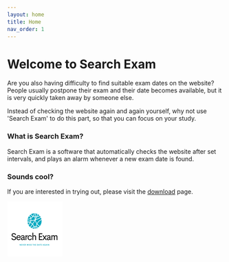 ```yaml
---
layout: home
title: Home
nav_order: 1
---
```


<!-- this is the homepage -->

# Welcome to Search Exam

Are you also having difficulty to find suitable exam dates on the website? People usually postpone their exam and their date becomes available, but it is very quickly taken away by someone else.

Instead of checking the website again and again yourself, why not use 'Search Exam' to do this part, so that you can focus on your study.


### What is Search Exam?
Search Exam is a software that automatically checks the website after set intervals, and plays an alarm whenever a new exam date is found.


### Sounds cool?
If you are interested in trying out, please visit the [download](/download/?utm_source=homepage&utm_medium=internalpage) page.

<img src="./images/logo.png" alt="Logo" style="zoom:50%;" />

